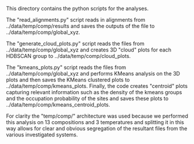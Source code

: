 This directory contains the python scripts for the analyses.

The "read_alignments.py" script reads in alignments from ../data/temp/comp/results and saves the outputs of the file to ../data/temp/comp/global_xyz.

The "generate_cloud_plots.py" script reads the files from ../data/temp/comp/global_xyz and creates 3D "cloud" plots for each HDBSCAN group to ../data/temp/comp/cloud_plots.

The "kmeans_plots.py" script reads the files from ../data/temp/comp/global_xyz and performs KMeans analysis on the 3D plots and then saves the KMeans clustered plots to ../data/temp/comp/kmeans_plots. Finally, the code creates "centroid" plots capturing relevant information such as the density of the kmeans groups and the occupation probability of the sites and saves these plots to ../data/temp/comp/kmeans_centroid_plots.

For clarity the "temp/comp/" architecture was used because we performed this analysis on 13 compositions and 3 temperatures and splitting it in this way allows for clear and obvious segregation of the resultant files from the various investigated systems.